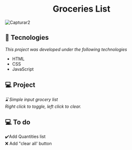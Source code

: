 <h1 align="center">
  Groceries List
</h1>

![Capturar2](https://user-images.githubusercontent.com/81590952/114775147-5b9a2680-9d47-11eb-8392-a1d04af84522.PNG)

## 🚀 Tecnologies

*This project was developed under the following technologies*
<br>
- HTML
- CSS
- JavaScript

## 💻 Project

*⌛ Simple input grocery list* 
<br>
*Right click to toggle, left click to clear.* 

## 💻 To do

✔️Add Quantities list
<br>
❌ Add "clear all' button
